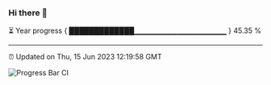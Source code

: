 ### Hi there 👋

⏳ Year progress { █████████████▁▁▁▁▁▁▁▁▁▁▁▁▁▁▁▁▁ } 45.35 %

---

⏰ Updated on Thu, 15 Jun 2023 12:19:58 GMT

![Progress Bar CI](https://github.com/liununu/liununu/workflows/Progress%20Bar%20CI/badge.svg)
